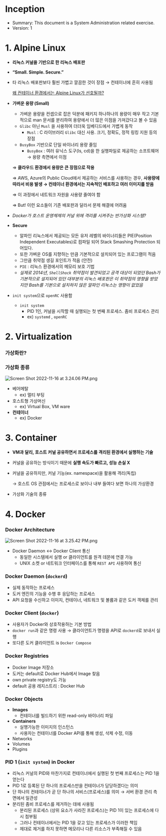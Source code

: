 # Inception 
- Summary: This document is a System Administration related exercise.
- Version: 1


# 1. Alpine Linux

- **리눅스 커널을 기반으로 한 리눅스 배포판**
- **“Small. Simple. Secure.”**
- 타 리눅스 배포판보다 훨씬 가볍고 깔끔한 것이 장점 → 컨테이너에 흔히 사용됨
    
    [왜 컨테이너 환경에서는 Alpine Linux가 선호될까?](https://velog.io/@dry8r3ad/why-alpine-linux)
    
- **가벼운 용량 (Small)**
    - 가벼운 용량을 컨셉으로 잡은 덕분에 패키지 하나하나의 용량이 매우 작고 기본적으로 man 문서를 분리하여 용량에서 더 많은 이점을 가져갔다고 볼 수 있음
    - `Glibc` 아닌 `Musl` 을 사용하여 더더욱 임베디드에서 가볍게 동작
        - `Musl` : C 라이브러리 `Glibc` 대신 사용. 크기, 정확도, 정적 링킹 지원 등의 장점
    - `BusyBox` 기반으로 단일 바이너리 용량 줄임
        - `BusyBox` : 여러 유닉스 도구(ls, cd)을 한 실행파일로 제공하는 소프트웨어 → 용량 측면에서 이점
    
    ⇒ **클라우드 환경에서 용량은 큰 장점으로 작용**
    
    ⇒ AWS, Azure의 Public Cloud에서 제공하는 서비스를 사용하는 경우, **사용량에 따라서 비용 발생 → 컨테이너 환경에서는 지속적인 배포하고 여러 이미지를 받음**
    
    ⇒ 이 과정에서 네트워크 자원을 사용량 줄여야 함
    
    ⇒ But! 이런 요소들이 기존 배포판과 달라서 문제 해결에 어려움
    
- *Docker가 호스트 운영체제의 커널 위에 격리를 시켜주는 반가상화 시스템?*
- **Secure**
    - 알파인 리눅스에서 제공되는 모든 유저 레벨의 바이너리들은 PIE(Position Independent Executables)로 컴파일 되어 Stack Smashing Protection 되어있다.
    - 또한 가벼운 OS를 지향하는 만큼 기본적으로 설치되어 있는 프로그램이 적음
    - 그만큼 취약점 생길 포인트가 적음 (안전)
    - `PIE` : 리눅스 환경에서의 메모리 보호 기법
    - *실제로 2014년, `ShellShock` 취약점이 발견되었고 공격 대상이 되었던 Bash가 기본적으로 설치되어 있던 대부분의 리눅스 배포판은 이 취약점의 영향을 받았지만 Bash를 기본으로 설치하지 않은 알파인 리눅스는 영향이 없었음*
- `init system`으로 `openRC` 사용함
    - `init system`
        - PID 1인, 커널을 시작할 때 실행되는 첫 번째 프로세스. 좀비 프로세스 관리
        - ex) `systemd` , `openRC`
    

# 2. Virtualization

### 가상화란?

### 가상화 종류

![Screen Shot 2022-11-16 at 3.24.06 PM.png](https://s3-us-west-2.amazonaws.com/secure.notion-static.com/ce278b8e-178b-42a8-b5bb-eed357aaf148/Screen_Shot_2022-11-16_at_3.24.06_PM.png)

- 베어메탈
    - ex) 멀티 부팅
- 호스트형 가상머신
    - ex) Virtual Box, VM ware
- **컨테이너**
    - ex) Docker

# 3. Container

- **VM과 달리, 호스트 커널 공유하면서 프로세스를 격리된 환경에서 실행하는 기술**
- 커널을 공유하는 방식이기 때문에 **실행 속도가 빠르고, 성능 손실 X**
- 커널을 공유하지만, 커널 기능(ex. namespace)을 활용해 격리(독립)
    
    → 호스트 OS 관점에서는 프로세스로 보이나 내부 들여다 보면 하나의 가상환경
    
- 가상화 기술의 종류

# 4. Docker

### Docker Architecture

![Screen Shot 2022-11-16 at 3.25.42 PM.png](https://s3-us-west-2.amazonaws.com/secure.notion-static.com/016495a5-0511-48e3-bdf9-78925594d840/Screen_Shot_2022-11-16_at_3.25.42_PM.png)

- Docker Daemon ↔ Docker Client 통신
    - 동일한 시스템에서 실행 or 클라이언트를 원격 데몬에 연결 가능
    - UNIX 소켓 or 네트워크 인터페이스를 통해 `REST API` 사용하여 통신

### Docker Daemon (`dockerd`)

- 실제 동작하는 프로세스
- 도커 엔진의 기능을 수행 후 응답하는 프로세스
- API 요청을 수신하고 이미지, 컨테이너, 네트워크 및 볼륨과 같은 도커 객체를 관리

### Docker Client (`docker`)

- 사용자가 Docker와 상호작용하는 기본 방법
- `docker run`과 같은 명령 사용 → 클라이언트가 명령을 API로 `dockerd`로 보내서 실행
- 또다른 도커 클라이언트 is `Docker Compose`

### Docker Registries

- Docker Image 저장소
- 도커는 default로 Docker Hub에서 Image 찾음
- own private registry도 가능
- default 공용 레지스트리 :  Docker Hub

### Docker Objects

- **Images**
    - 컨테이너를 빌드하기 위한 read-only 바이너리 파일
- **Containers**
    - 실행가능한 이미지의 인스턴스
    - 사용자는 컨테이너를 Docker API를 통해 생성, 삭제 수정, 이동
- Networks
- Volumes
- Plugins

### PID 1 (`init system`) in Docker

- 리눅스 커널의 PID와 마찬가지로 컨테이너에서 실행된 첫 번째 프로세스는 PID 1을 얻는다
- PID 1로 등록된 단 하나의 프로세스만을 컨테이너가 담당하겠다는 의미
- 단 하나의 컨테이너가 곧 단 하나의 서비스(프로세스)를 의미 → 서버 환경 관리 측면에서 일관성
- 분리된 좀비 프로세스를 제거하는 데에 사용됨
    - 분리된 프로세스 (상위 요소가 사라진 프로세스)는 PID 1이 있는 프로세스에 다시 첨부됨
    - 그러나 컨테이너에서는 PID 1을 갖고 있는 프로세스가 이러한 책임
    - 제대로 제거를 하지 못하면 메모리나 다른 리소스가 부족해질 수 있음
